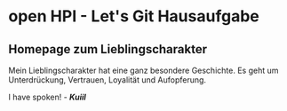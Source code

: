 # open HPI - Let's Git Hausaufgabe
## Homepage zum Lieblingscharakter

Mein Lieblingscharakter hat eine ganz besondere Geschichte. Es geht um Unterdrückung, Vertrauen, Loyalität und Aufopferung.

I have spoken! - ***Kuiil***

